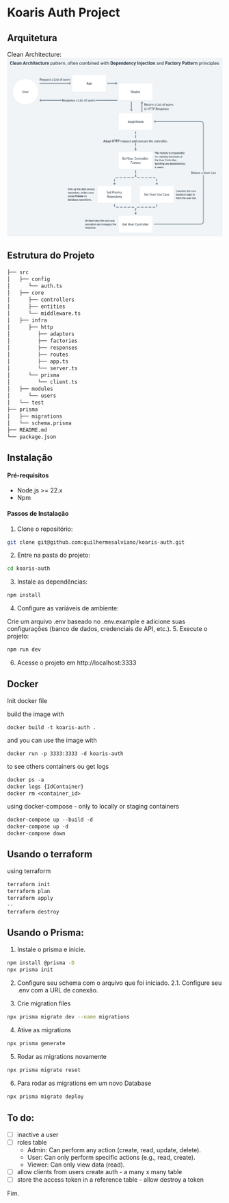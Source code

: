 # Koaris Auth Project
## Arquitetura
Clean Architecture:
<img src="./.docs/architecture.PNG" alt="Arquitetura" >
## Estrutura do Projeto
```plaintext
├── src
│   ├── config
│      └── auth.ts
│   ├── core
│      ├── controllers
│      ├── entities
│      └── middleware.ts
│   ├── infra
│      ├── http
│         ├── adapters
│         ├── factories
│         ├── responses
│         ├── routes
│         ├── app.ts
│         └── server.ts
│      └── prisma
│         └── client.ts
│   ├── modules
│      └── users
│   └── test
├── prisma
│   ├── migrations
│   └── schema.prisma
├── README.md
└── package.json
```

## Instalação
#### Pré-requisitos
- Node.js >= 22.x
- Npm

#### Passos de Instalação
1. Clone o repositório:
```bash
git clone git@github.com:guilhermesalviano/koaris-auth.git
```
2. Entre na pasta do projeto:
```bash
cd koaris-auth
```
3. Instale as dependências:
```bash
npm install
```
4. Configure as variáveis de ambiente:

Crie um arquivo .env baseado no .env.example e adicione suas configurações (banco de dados, credenciais de API, etc.).
5. Execute o projeto:
```bash
npm run dev
```
6. Acesse o projeto em http://localhost:3333

## Docker

Init docker file

build the image with
```shellscript
docker build -t koaris-auth .
```

and you can use the image with
```shellscript
docker run -p 3333:3333 -d koaris-auth
```
to see others containers ou get logs
```shellscript
docker ps -a
docker logs {IdContainer}
docker rm <container_id>
```

using docker-compose - only to locally or staging containers
```shellscript
docker-compose up --build -d
docker-compose up -d
docker-compose down
```

## Usando o terraform
using terraform
```shellscript
terraform init
terraform plan
terraform apply
--
terraform destroy
```

## Usando o Prisma:
1. Instale o prisma e inicie.
```bash
npm install @prisma -D
npx prisma init
```
2. Configure seu schema com o arquivo que foi iniciado.
2.1. Configure seu .env com a URL de conexão.

3. Crie migration files
```bash
npx prisma migrate dev --name migrations
```
4. Ative as migrations
```bash
npx prisma generate
```
5. Rodar as migrations novamente
```bash
npx prisma migrate reset
```
6. Para rodar as migrations em um novo Database
```bash
npx prisma migrate deploy
```

## To do:
- [ ] inactive a user
- [ ] roles table
    - Admin: Can perform any action (create, read, update, delete).
    - User: Can only perform specific actions (e.g., read, create).
    - Viewer: Can only view data (read).
- [ ] allow clients from users create auth - a many x many table
- [ ] store the access token in a reference table - allow destroy a token 

Fim.